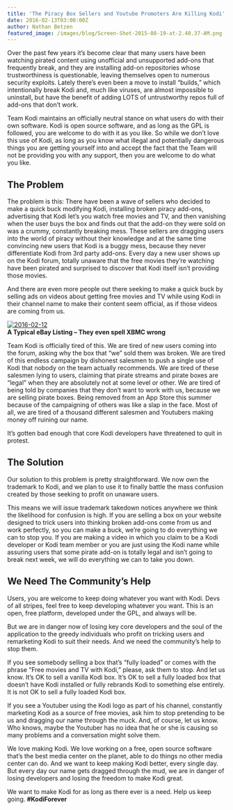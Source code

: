 ```yaml
---
title: 'The Piracy Box Sellers and Youtube Promoters Are Killing Kodi'
date: 2016-02-13T03:00:00Z
author: Nathan Betzen
featured_image: /images/blog/Screen-Shot-2015-08-19-at-2.40.37-AM.png
---
```

Over the past few years it’s become clear that many users have been watching pirated content using unofficial and unsupported add-ons that frequently break, and they are installing add-on repositories whose trustworthiness is questionable, leaving themselves open to numerous security exploits. Lately there’s even been a move to install “builds,” which intentionally break Kodi and, much like viruses, are almost impossible to uninstall, but have the benefit of adding LOTS of untrustworthy repos full of add-ons that don’t work.

 Team Kodi maintains an officially neutral stance on what users do with their own software. Kodi is open source software, and as long as the GPL is followed, you are welcome to do with it as you like. So while we don’t love this use of Kodi, as long as you know what illegal and potentially dangerous things you are getting yourself into and accept the fact that the Team will not be providing you with any support, then you are welcome to do what you like.

 The Problem
-----------

 The problem is this: There have been a wave of sellers who decided to make a quick buck modifying Kodi, installing broken piracy add-ons, advertising that Kodi let’s you watch free movies and TV, and then vanishing when the user buys the box and finds out that the add-on they were sold on was a crummy, constantly breaking mess. These sellers are dragging users into the world of piracy without their knowledge and at the same time convincing new users that Kodi is a buggy mess, because they never differentiate Kodi from 3rd party add-ons. Every day a new user shows up on the Kodi forum, totally unaware that the free movies they’re watching have been pirated and surprised to discover that Kodi itself isn’t providing those movies.

 And there are even more people out there seeking to make a quick buck by selling ads on videos about getting free movies and TV while using Kodi in their channel name to make their content seem official, as if those videos are coming from us.

 [![2016-02-12](/sites/default/files/uploads/2016-02-12-800x85.png)](/sites/default/files/uploads/2016-02-12.png)  
 **A Typical eBay Listing – They even spell XBMC wrong**

  Team Kodi is officially tired of this. We are tired of new users coming into the forum, asking why the box that “we” sold them was broken. We are tired of this endless campaign by dishonest salesmen to push a single use of Kodi that nobody on the team actually recommends. We are tired of these salesmen lying to users, claiming that pirate streams and pirate boxes are “legal” when they are absolutely not at some level or other. We are tired of being told by companies that they don’t want to work with us, because we are selling pirate boxes. Being removed from an App Store this summer because of the campaigning of others was like a slap in the face. Most of all, we are tired of a thousand different salesmen and Youtubers making money off ruining our name.

 It’s gotten bad enough that core Kodi developers have threatened to quit in protest.

 The Solution
------------

 Our solution to this problem is pretty straightforward. We now own the trademark to Kodi, and we plan to use it to finally battle the mass confusion created by those seeking to profit on unaware users.

 This means we will issue trademark takedown notices anywhere we think the likelihood for confusion is high. If you are selling a box on your website designed to trick users into thinking broken add-ons come from us and work perfectly, so you can make a buck, we’re going to do everything we can to stop you. If you are making a video in which you claim to be a Kodi developer or Kodi team member or you are just using the Kodi name while assuring users that some pirate add-on is totally legal and isn’t going to break next week, we will do everything we can to take you down.

 We Need The Community’s Help
----------------------------

 Users, you are welcome to keep doing whatever you want with Kodi. Devs of all stripes, feel free to keep developing whatever you want. This is an open, free platform, developed under the GPL, and always will be.

 But we are in danger now of losing key core developers and the soul of the application to the greedy individuals who profit on tricking users and remarketing Kodi to suit their needs. And we need the community’s help to stop them.

 If you see somebody selling a box that’s “fully loaded” or comes with the phrase “Free movies and TV with Kodi,” please, ask them to stop. And let us know. It’s OK to sell a vanilla Kodi box. It’s OK to sell a fully loaded box that doesn’t have Kodi installed or fully rebrands Kodi to something else entirely. It is not OK to sell a fully loaded Kodi box.

 If you see a Youtuber using the Kodi logo as part of his channel, constantly marketing Kodi as a source of free movies, ask him to stop pretending to be us and dragging our name through the muck. And, of course, let us know. Who knows, maybe the Youtuber has no idea that he or she is causing so many problems and a conversation might solve them.

 We love making Kodi. We love working on a free, open source software that’s the best media center on the planet, able to do things no other media center can do. And we want to keep making Kodi better, every single day. But every day our name gets dragged through the mud, we are in danger of losing developers and losing the freedom to make Kodi great.

 We want to make Kodi for as long as there ever is a need. Help us keep going. **#KodiForever**

 